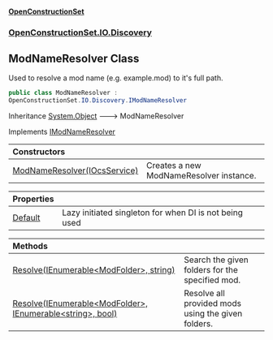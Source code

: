 #### [OpenConstructionSet](index.md 'index')
### [OpenConstructionSet.IO.Discovery](index.md#OpenConstructionSet_IO_Discovery 'OpenConstructionSet.IO.Discovery')
## ModNameResolver Class
Used to resolve a mod name (e.g. example.mod) to it's full path.  
```csharp
public class ModNameResolver :
OpenConstructionSet.IO.Discovery.IModNameResolver
```

Inheritance [System.Object](https://docs.microsoft.com/en-us/dotnet/api/System.Object 'System.Object') &#129106; ModNameResolver  

Implements [IModNameResolver](ocgulCoOZ5rxutpWQSp2oA.md 'OpenConstructionSet.IO.Discovery.IModNameResolver')  

| Constructors | |
| :--- | :--- |
| [ModNameResolver(IOcsService)](uHy0UjVZedsYr2g9vk6yZA.md 'OpenConstructionSet.IO.Discovery.ModNameResolver.ModNameResolver(OpenConstructionSet.IOcsService)') | Creates a new ModNameResolver instance.<br/> |

| Properties | |
| :--- | :--- |
| [Default](04JpsqNLVDkK2h61BhWNSw.md 'OpenConstructionSet.IO.Discovery.ModNameResolver.Default') | Lazy initiated singleton for when DI is not being used<br/> |

| Methods | |
| :--- | :--- |
| [Resolve(IEnumerable&lt;ModFolder&gt;, string)](Vp7z0w1hNtVv82tKpEC3eA.md 'OpenConstructionSet.IO.Discovery.ModNameResolver.Resolve(System.Collections.Generic.IEnumerable&lt;OpenConstructionSet.Models.ModFolder&gt;, string)') | Search the given folders for the specified mod.<br/> |
| [Resolve(IEnumerable&lt;ModFolder&gt;, IEnumerable&lt;string&gt;, bool)](kC8PqEUXA6HnSO7cDZiS3w.md 'OpenConstructionSet.IO.Discovery.ModNameResolver.Resolve(System.Collections.Generic.IEnumerable&lt;OpenConstructionSet.Models.ModFolder&gt;, System.Collections.Generic.IEnumerable&lt;string&gt;, bool)') | Resolve all provided mods using the given folders.<br/> |
